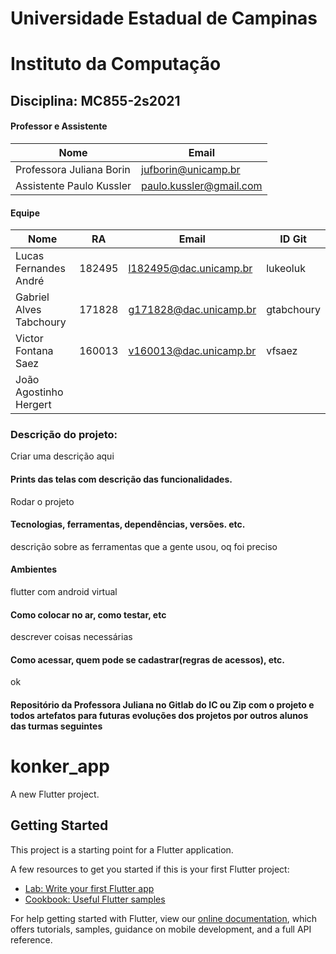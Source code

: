 # Universidade Estadual de Campinas
# Instituto da Computação

## Disciplina: MC855-2s2021

#### Professor e Assistente

| Nome                     | Email                   |
| ------------------------ | ------------------------|
| Professora Juliana Borin | jufborin@unicamp.br     |
| Assistente Paulo Kussler | paulo.kussler@gmail.com |


#### Equipe

| Nome               | RA               | Email                  | ID Git                |
| ------------------ | ---------------- | ---------------------- |---------------------- |
| Lucas Fernandes André                   | 182495                 |    l182495@dac.unicamp.br                    |           lukeoluk            |
|      Gabriel Alves Tabchoury             |    171828              |         g171828@dac.unicamp.br               |           gtabchoury            |
|         Victor Fontana Saez           |      160013            |        v160013@dac.unicamp.br                |           vfsaez            |
|       João Agostinho Hergert             |                  |                        |                       |

### Descrição do projeto:
Criar uma descrição aqui

#### Prints das telas com descrição das funcionalidades. 
Rodar o projeto

#### Tecnologias, ferramentas, dependências, versões. etc. 
descrição sobre as ferramentas que a gente usou, oq foi preciso

#### Ambientes
flutter com android virtual

#### Como colocar no ar, como testar, etc
descrever coisas necessárias
#### Como acessar, quem pode se cadastrar(regras de acessos), etc.
ok
#### Repositório da Professora Juliana no Gitlab do IC ou Zip com o projeto e todos artefatos para futuras evoluções dos projetos por outros alunos das turmas seguintes



# konker_app

A new Flutter project.

## Getting Started

This project is a starting point for a Flutter application.

A few resources to get you started if this is your first Flutter project:

- [Lab: Write your first Flutter app](https://flutter.dev/docs/get-started/codelab)
- [Cookbook: Useful Flutter samples](https://flutter.dev/docs/cookbook)

For help getting started with Flutter, view our
[online documentation](https://flutter.dev/docs), which offers tutorials,
samples, guidance on mobile development, and a full API reference.



